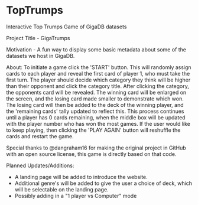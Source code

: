 # TopTrumps
Interactive Top Trumps Game of GigaDB datasets

Project Title - GigaTrumps

Motivation - A fun way to display some basic metadata about some of the datasets we host in GigaDB.

About:
To initiate a game click the 'START' button. This will randomly assign cards to each player and reveal the first card of player 1, who must take the first turn. The player should decide which category they think will be higher than their opponent and click the category title. After clicking the category, the opponents card will be revealed. The winning card will be enlarged on the screen, and the losing card made smaller to demonstrate which won. The losing card will then be added to the deck of the winning player, and the 'remaining cards' tally updated to reflect this. This process continues until a player has 0 cards remaining, when the middle box will be updated with the player number who has won the most games. If the user would like to keep playing, then clicking the 'PLAY AGAIN' button will reshuffle the cards and restart the game.

Special thanks to @dangraham16 for making the original project in GitHub with an open source license, this game is directly based on that code.

Planned Updates/Additions:
* A landing page will be added to introduce the website.
* Additional genre's will be added to give the user a choice of deck, which will be selectable on the landing page.
* Possibly adding in a "1 player vs Computer" mode

